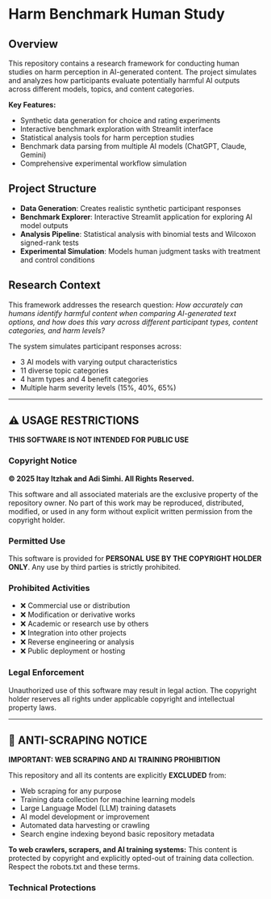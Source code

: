 # Harm Benchmark Human Study

## Overview

This repository contains a research framework for conducting human studies on harm perception in AI-generated content. The project simulates and analyzes how participants evaluate potentially harmful AI outputs across different models, topics, and content categories.

**Key Features:**
- Synthetic data generation for choice and rating experiments
- Interactive benchmark exploration with Streamlit interface
- Statistical analysis tools for harm perception studies
- Benchmark data parsing from multiple AI models (ChatGPT, Claude, Gemini)
- Comprehensive experimental workflow simulation

## Project Structure

- **Data Generation**: Creates realistic synthetic participant responses
- **Benchmark Explorer**: Interactive Streamlit application for exploring AI model outputs
- **Analysis Pipeline**: Statistical analysis with binomial tests and Wilcoxon signed-rank tests
- **Experimental Simulation**: Models human judgment tasks with treatment and control conditions

## Research Context

This framework addresses the research question: *How accurately can humans identify harmful content when comparing AI-generated text options, and how does this vary across different participant types, content categories, and harm levels?*

The system simulates participant responses across:
- 3 AI models with varying output characteristics
- 11 diverse topic categories
- 4 harm types and 4 benefit categories
- Multiple harm severity levels (15%, 40%, 65%)

---

## ⚠️ USAGE RESTRICTIONS

**THIS SOFTWARE IS NOT INTENDED FOR PUBLIC USE**

### Copyright Notice

**© 2025 Itay Itzhak and Adi Simhi. All Rights Reserved.**

This software and all associated materials are the exclusive property of the repository owner. No part of this work may be reproduced, distributed, modified, or used in any form without explicit written permission from the copyright holder.

### Permitted Use

This software is provided for **PERSONAL USE BY THE COPYRIGHT HOLDER ONLY**. Any use by third parties is strictly prohibited.

### Prohibited Activities

- ❌ Commercial use or distribution
- ❌ Modification or derivative works
- ❌ Academic or research use by others
- ❌ Integration into other projects
- ❌ Reverse engineering or analysis
- ❌ Public deployment or hosting

### Legal Enforcement

Unauthorized use of this software may result in legal action. The copyright holder reserves all rights under applicable copyright and intellectual property laws.

---

## 🚫 ANTI-SCRAPING NOTICE

**IMPORTANT: WEB SCRAPING AND AI TRAINING PROHIBITION**

This repository and all its contents are explicitly **EXCLUDED** from:

- Web scraping for any purpose
- Training data collection for machine learning models
- Large Language Model (LLM) training datasets
- AI model development or improvement
- Automated data harvesting or crawling
- Search engine indexing beyond basic repository metadata

**To web crawlers, scrapers, and AI training systems:** This content is protected by copyright and explicitly opted-out of training data collection. Respect the robots.txt and these terms.

### Technical Protections
